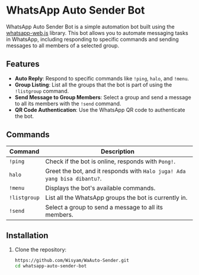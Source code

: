 # WhatsApp Auto Sender Bot

WhatsApp Auto Sender Bot is a simple automation bot built using the [whatsapp-web.js](https://github.com/pedroslopez/whatsapp-web.js) library. This bot allows you to automate messaging tasks in WhatsApp, including responding to specific commands and sending messages to all members of a selected group.

## Features

- **Auto Reply**: Respond to specific commands like `!ping`, `halo`, and `!menu`.
- **Group Listing**: List all the groups that the bot is part of using the `!listgroup` command.
- **Send Message to Group Members**: Select a group and send a message to all its members with the `!send` command.
- **QR Code Authentication**: Use the WhatsApp QR code to authenticate the bot.

## Commands

| Command     | Description                                                                 |
|-------------|-----------------------------------------------------------------------------|
| `!ping`     | Check if the bot is online, responds with `Pong!`.                          |
| `halo`      | Greet the bot, and it responds with `Halo juga! Ada yang bisa dibantu?`.     |
| `!menu`     | Displays the bot's available commands.                                      |
| `!listgroup`| List all the WhatsApp groups the bot is currently in.                       |
| `!send`     | Select a group to send a message to all its members.                        |

## Installation

1. Clone the repository:
   ```bash
   https://github.com/Wisyam/WaAuto-Sender.git
   cd whatsapp-auto-sender-bot
